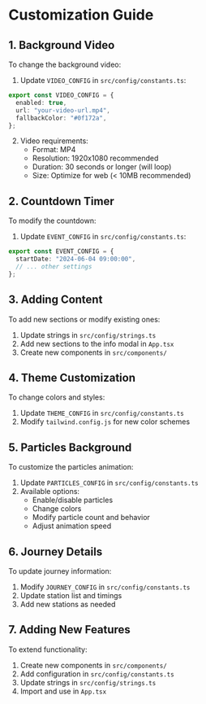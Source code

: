 # Customization Guide

## 1. Background Video
To change the background video:

1. Update `VIDEO_CONFIG` in `src/config/constants.ts`:
```ts
export const VIDEO_CONFIG = {
  enabled: true,
  url: "your-video-url.mp4",
  fallbackColor: "#0f172a",
};
```

2. Video requirements:
   - Format: MP4
   - Resolution: 1920x1080 recommended
   - Duration: 30 seconds or longer (will loop)
   - Size: Optimize for web (< 10MB recommended)

## 2. Countdown Timer
To modify the countdown:

1. Update `EVENT_CONFIG` in `src/config/constants.ts`:
```ts
export const EVENT_CONFIG = {
  startDate: "2024-06-04 09:00:00",
  // ... other settings
};
```

## 3. Adding Content
To add new sections or modify existing ones:

1. Update strings in `src/config/strings.ts`
2. Add new sections to the info modal in `App.tsx`
3. Create new components in `src/components/`

## 4. Theme Customization
To change colors and styles:

1. Update `THEME_CONFIG` in `src/config/constants.ts`
2. Modify `tailwind.config.js` for new color schemes

## 5. Particles Background
To customize the particles animation:

1. Update `PARTICLES_CONFIG` in `src/config/constants.ts`
2. Available options:
   - Enable/disable particles
   - Change colors
   - Modify particle count and behavior
   - Adjust animation speed

## 6. Journey Details
To update journey information:

1. Modify `JOURNEY_CONFIG` in `src/config/constants.ts`
2. Update station list and timings
3. Add new stations as needed

## 7. Adding New Features
To extend functionality:

1. Create new components in `src/components/`
2. Add configuration in `src/config/constants.ts`
3. Update strings in `src/config/strings.ts`
4. Import and use in `App.tsx`
